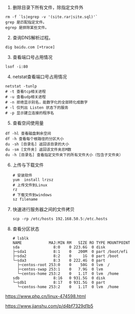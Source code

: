 1. 删除目录下所有文件，除指定文件外
```
rm -f `ls|egrep -v '(site.rar|site.sql)'`
grep 是匹配指定文件。
egrep 是排除某些文件。
```
2. 查询DNS解析过程。
```
dig baidu.com [+trace]
```

3. 查看端口号占用情况
```
lsof -i:80
```

4. netstat查看端口号占用情况
```
netstat -tunlp
# -t 查看tcp相关进程
# -u 查看udp相关进程
# -n 拒绝显示别名，能数字化的全部转化成数字
# -l 仅列出 Listen 状态下的服务
# -p 显示建立连接的程序名
```

5. 查看空间使用量
```
df -hl 查看磁盘剩余空间
df -h 查看每个根路径的分区大小
du -sh [目录名] 返回该目录的大小
du -sm [文件夹] 返回该文件夹总M数
du -h [目录名] 查看指定文件夹下的所有文件大小（包含子文件夹）
```

6. 上传与下载文件

   ```
   # 安装软件
   yum  install lrzsz
   # 上传文件到Linux
   rz
   # 下载文件到windows
   sz filename
   ```

7. 快速进行服务器之间的文件拷贝

   ```
   scp -rp /etc/hosts 192.168.50.5:/etc.hosts
   ```

8. 查看分区状态

   ```
   # lsblk
   NAME            MAJ:MIN RM   SIZE RO TYPE MOUNTPOINT
   sda               8:0    0 223.6G  0 disk 
   ├─sda1            8:1    0   200M  0 part /boot/efi
   ├─sda2            8:2    0     1G  0 part /boot
   └─sda3            8:3    0 222.4G  0 part 
     ├─centos-root 253:0    0    50G  0 lvm  /
     ├─centos-swap 253:1    0   7.9G  0 lvm  
     └─centos-home 253:2    0   1.1T  0 lvm  /home
   sdb               8:16   0 931.5G  0 disk 
   └─sdb1            8:17   0 931.5G  0 part 
     └─centos-home 253:2    0   1.1T  0 lvm  /home
   ```

   

https://www.php.cn/linux-474598.html

https://www.jianshu.com/p/d4bf7329d1b5